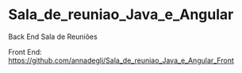 # Sala_de_reuniao_Java_e_Angular

Back End Sala de Reuniões

Front End: https://github.com/annadegli/Sala_de_reuniao_Java_e_Angular_Front
